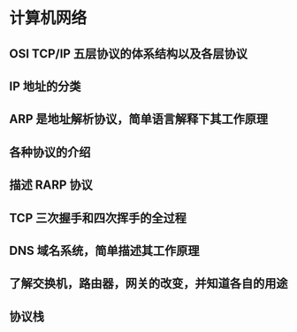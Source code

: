 # 计算机网络

## OSI TCP/IP 五层协议的体系结构以及各层协议

## IP 地址的分类

## ARP 是地址解析协议，简单语言解释下其工作原理

## 各种协议的介绍

## 描述 RARP 协议

## TCP 三次握手和四次挥手的全过程

## DNS 域名系统，简单描述其工作原理

## 了解交换机，路由器，网关的改变，并知道各自的用途

## 协议栈